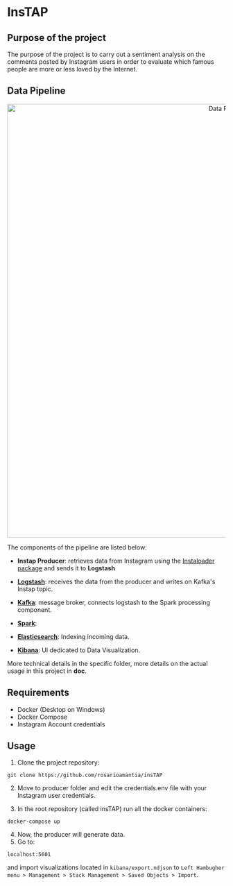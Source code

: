 # InsTAP

## Purpose of the project

The purpose of the project is to carry out a sentiment analysis on the comments posted by Instagram users in order to evaluate which famous people are more or less loved by the Internet.


## Data Pipeline 

<p align="center"><img src="./doc/images/data_pipeline.png" alt="Data Pipeline" width="1000"/></p>

The components of the pipeline are listed below:

- **Instap Producer**: retrieves data from Instagram using the [Instaloader package](https://github.com/instaloader/instaloader) and sends it to **Logstash**

- **[Logstash](https://www.elastic.co/logstash)**: receives the data from the producer and writes on Kafka's Instap topic.
- **[Kafka](https://kafka.apache.org/)**: message broker, connects logstash to the Spark processing component.
- **[Spark](https://spark.apache.org/)**: <to be written>
- **[Elasticsearch](https://www.elastic.co/)**: Indexing incoming data.
- **[Kibana](https://www.elastic.co/kibana)**: UI dedicated to Data Visualization.


More technical details in the specific folder, more details on the actual usage in this project in **doc**.

## Requirements
- Docker (Desktop on Windows)
- Docker Compose
- Instagram Account credentials

## Usage

1.   Clone the project repository:

```
git clone https://github.com/rosarioamantia/insTAP
```

2. Move to producer folder and edit the credentials.env file with your Instagram user credentials.

3. In the root repository (called insTAP) run all the docker containers:

```
docker-compose up
```
4. Now, the producer will generate data.
5. Go to:
```
localhost:5601
```

and import  visualizations located in ```kibana/export.ndjson``` to ```Left Hambugher menu > Management > Stack Management > Saved Objects > Import```.
